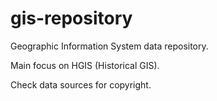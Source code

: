 # gis-repository
Geographic Information System data repository. 

Main focus on HGIS (Historical GIS).

Check data sources for copyright.

